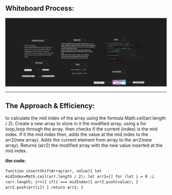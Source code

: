 ## Whiteboard Process:
![insert Shift Array](cc_class_02.png)
____________________

## The Approach & Efficiency:
 to calculate the mid index of the array using the formula Math.ceil(arr.length / 2).
 Create a new array to store in it the modified array.
 using a for loop,loop through the array.
then checks if the current (index) is the mid index. If it the mid index then, adds the value at the mid index to the arr2(new array).
Adds the current element from array to the arr2(new array).
Returns (arr2) the modified array with the new value inserted at the mid index.

**the code:**

`function insertShiftArray(arr, value){
    let midIndex=Math.ceil(arr.length / 2);
    let arr2=[]
    for (let i = 0 ;i <arr.length; i++){
      if(i === midIndex){
      arr2.push(value);
        }
      arr2.push(arr[i])
      }
       return arr2;
    }`

   
   
